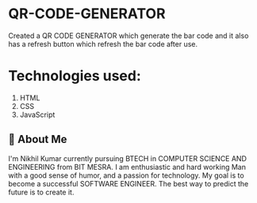 # QR-CODE-GENERATOR

Created a QR CODE GENERATOR which generate the bar code
and it also has a refresh button which refresh the bar code after use.

# Technologies used:
1. HTML
2. CSS
3. JavaScript

## 🚀 About Me
I'm Nikhil Kumar currently pursuing BTECH in COMPUTER SCIENCE AND ENGINEERING from BIT MESRA. 
I am enthusiastic and hard working Man with a good sense of humor, and a passion for technology.
My goal is to become a successful SOFTWARE ENGINEER. The best way to predict the future is to create it.
